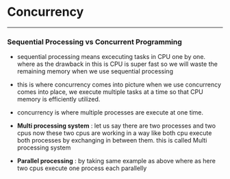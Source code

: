 # Concurrency
----------------------------------------------------------------------------------------------------------------------------

### Sequential Processing vs Concurrent Programming

 * sequential processing means excecuting tasks in CPU one by one. where as the drawback in this is CPU is super fast so we will waste the remaining memory when we use sequential processing

 * this is where concurrency comes into picture when we use concurrency comes into place, we execute multiple tasks at a time so that CPU memory is efficiently utilized. 

 * concurrency is where multiple processes are execute at one time.
 * **Multi processing system** : let us say there are two processes and two cpus now these two cpus are working in a way like both cpu execute both processes by exchanging in between them. this is called Multi processing system
 * **Parallel processing** : by taking same example as above where as here two cpus execute one process each parallelly
